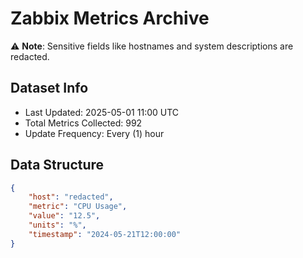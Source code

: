 # Zabbix Metrics Archive

⚠️ **Note**: Sensitive fields like hostnames and system descriptions are redacted.

## Dataset Info
- Last Updated: 2025-05-01 11:00 UTC
- Total Metrics Collected: 992
- Update Frequency: Every (1) hour

## Data Structure
```json
{
    "host": "redacted",
    "metric": "CPU Usage",
    "value": "12.5",
    "units": "%",
    "timestamp": "2024-05-21T12:00:00"
}
```

